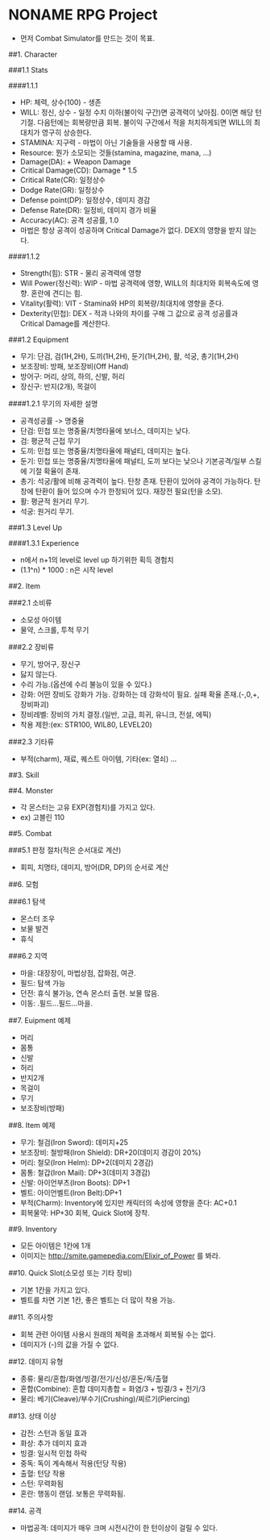 
# NONAME RPG Project

  - 먼저 Combat Simulator를 만드는 것이 목표.

##1. Character

###1.1 Stats

####1.1.1

  - HP: 체력, 상수(100) - 생존
  - WILL: 정신, 상수 - 일정 수치 이하(불이익 구간)면 공격력이 낮아짐. 0이면 해당 턴 기절. 다음턴에는 회복량만큼 회복. 불이익 구간에서 적을 처치하게되면 WILL의 최대치가 영구히 상승한다.
  - STAMINA: 지구력 - 마법이 아닌 기술들을 사용할 때 사용.
  - Resource: 뭔가 소모되는 것들(stamina, magazine, mana, ...)
  - Damage(DA): + Weapon Damage
  - Critical Damage(CD): Damage * 1.5
  - Critical Rate(CR): 일정상수
  - Dodge Rate(GR): 일정상수
  - Defense point(DP): 일정상수, 데미지 경감
  - Defense Rate(DR): 일정비, 데미지 경가 비율
  - Accuracy(AC): 공격 성공률, 1.0
  - 마법은 항상 공격이 성공하며 Critical Damage가 없다. DEX의 영향을 받지 않는다.

####1.1.2

  - Strength(힘): STR - 물리 공격력에 영향
  - Will Power(정신력): WIP - 마법 공격력에 영향, WILL의 최대치와 회복속도에 영향. 혼란에 견디는 힘.
  - Vitality(활력): VIT - Stamina와 HP의 회복량/최대치에 영향을 준다.
  - Dexterity(민첩): DEX - 적과 나와의 차이를 구해 그 값으로 공격 성공률과 Critical Damage를 계산한다.

###1.2 Equipment

  - 무기: 단검, 검(1H,2H), 도끼(1H,2H), 둔기(1H,2H), 활, 석궁, 총기(1H,2H)
  - 보조장비: 방패, 보조장비(Off Hand)
  - 방어구: 머리, 상의, 하의, 신발, 허리
  - 장신구: 반지(2개), 목걸이

####1.2.1 무기의 자세한 설명

  - 공격성공률 -> 명중율
  - 단검: 민첩 또는 명중율/치명타율에 보너스, 데미지는 낮다.
  - 검: 평균적 근접 무기
  - 도끼: 민첩 또는 명중율/치명타율에 패널티, 데미지는 높다.
  - 둔기: 민첩 또는 명중율/치명타율에 패널티, 도끼 보다는 낮으나 기본공격/일부 스킬에 기절 확율이 존재.
  - 총기: 석궁/활에 비해 공격력이 높다. 탄창 존재. 탄환이 있어야 공격이 가능하다. 탄창에 탄환이 들어 있으며 수가 한정되어 있다. 재장전 필요(턴을 소모).
  - 활: 평균적 원거리 무기.
  - 석궁: 원거리 무기. 


###1.3 Level Up

####1.3.1 Experience

  - n에서 n+1의 level로 level up 하기위한 획득 경험치
  - (1.1^n) * 1000 : n은 시작 level

##2. Item

###2.1 소비류
  - 소모성 아이템
  - 물약, 스크롤, 투척 무기


###2.2 장비류
  - 무기, 방어구, 장신구
  - 닳지 않는다.
  - 수리 가능.(옵션에 수리 불능이 있을 수 있다.)
  - 강화: 어떤 장비도 강화가 가능. 강화하는 데 강화석이 필요. 실패 확율 존재.(-,0,+,장비파괴)
  - 장비레벨: 장비의 가치 결정.(일반, 고급, 희귀, 유니크, 전설, 에픽)
  - 착용 제한:(ex: STR100, WIL80, LEVEL20)

###2.3 기타류
  - 부적(charm), 재료, 퀘스트 아이템, 기타(ex: 열쇠) ...

##3. Skill


##4. Monster

  - 각 몬스터는 고유 EXP(경험치)를 가지고 있다.
  - ex) 고블린 110

##5. Combat

###5.1 판정 절차(적은 순서대로 계산)

  - 회피, 치명타, 데미지, 방어(DR, DP)의 순서로 계산



##6. 모험

###6.1 탐색
  - 몬스터 조우
  - 보물 발견
  - 휴식

###6.2 지역

  - 마을: 대장장이, 마법상점, 잡화점, 여관.
  - 필드: 탐색 가능
  - 던전: 휴식 불가능, 연속 몬스터 출현. 보물 많음.
  - 이동: .필드...필드...마을.


##7. Euipment 예제

  - 머리
  - 몸통
  - 신발
  - 허리
  - 반지2개
  - 목걸이
  - 무기
  - 보조장비(방패)

##8. Item 예제
  - 무기: 철검(Iron Sword): 데미지+25
  - 보조장비: 철방패(Iron Shield): DR+20(데미지 경감이 20%)
  - 머리: 철모(Iron Helm): DP+2(데미지 2경감)
  - 몸통: 철갑(Iron Mail): DP+3(데미지 3경감)
  - 신발: 아이언부츠(Iron Boots): DP+1
  - 벨트: 아이언벨트(Iron Belt):DP+1
  - 부적(Charm): Inventory에 있지만 캐릭터의 속성에 영향을 준다: AC+0.1
  - 회복물약:  HP+30 회복, Quick Slot에 장착.

##9. Inventory
  - 모든 아이템은 1칸에 1개
  - 이미지는 http://smite.gamepedia.com/Elixir_of_Power 를 봐라.

##10. Quick Slot(소모성 또는 기타 장비)
  - 기본 1칸을 가지고 있다.
  - 벨트를 차면 기본 1칸, 좋은 벨트는 더 많이 착용 가능.

##11. 주의사항
  - 회복 관련 아이템 사용시 원래의 체력을 초과해서 회복될 수는 없다.
  - 데미지가 (-)의 값을 가질 수 없다.

##12. 데미지 유형

  - 종류: 물리/혼합/화염/빙결/전기/신성/혼돈/독/출혈
  - 혼합(Combine): 혼합 데미지총합 = 화염/3 + 빙결/3 + 전기/3
  - 물리: 베기(Cleave)/부수기(Crushing)/찌르기(Piercing)

##13. 상태 이상

  - 감전: 스턴과 동일 효과
  - 화상: 추가 데미지 효과
  - 빙결: 일시적 민첩 하락
  - 중독: 독이 계속해서 적용(턴당 작용)
  - 출혈: 턴당 작용
  - 스턴: 무력화됨
  - 혼란: 행동이 랜덤. 보통은 무력화됨.

##14. 공격
  - 마법공격: 데미지가 매우 크며 시전시간이 한 턴이상이 걸릴 수 있다.